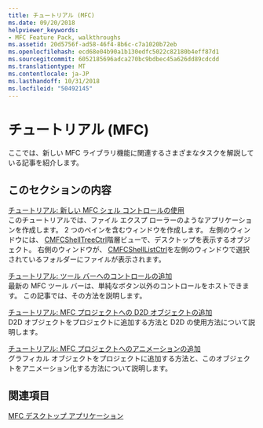 ```yaml
---
title: チュートリアル (MFC)
ms.date: 09/20/2018
helpviewer_keywords:
- MFC Feature Pack, walkthroughs
ms.assetid: 20d5756f-ad58-46f4-8b6c-c7a1020b72eb
ms.openlocfilehash: ecd68e04b90a1b130edfc5022c82180b4eff87d1
ms.sourcegitcommit: 6052185696adca270bc9bdbec45a626dd89cdcdd
ms.translationtype: MT
ms.contentlocale: ja-JP
ms.lasthandoff: 10/31/2018
ms.locfileid: "50492145"
---
```

# <a name="walkthroughs-mfc"></a>チュートリアル (MFC)

ここでは、新しい MFC ライブラリ機能に関連するさまざまなタスクを解説している記事を紹介します。

## <a name="in-this-section"></a>このセクションの内容

[チュートリアル: 新しい MFC シェル コントロールの使用](../mfc/walkthrough-using-the-new-mfc-shell-controls.md)<br/>
このチュートリアルでは、ファイル エクスプ ローラーのようなアプリケーションを作成します。 2 つのペインを含むウィンドウを作成します。 左側のウィンドウには、 [CMFCShellTreeCtrl](../mfc/reference/cmfcshelltreectrl-class.md)階層ビューで、デスクトップを表示するオブジェクト。 右側のウィンドウが、 [CMFCShellListCtrl](../mfc/reference/cmfcshelllistctrl-class.md)を左側のウィンドウで選択されているフォルダーにファイルが表示されます。

[チュートリアル: ツール バーへのコントロールの追加](../mfc/walkthrough-putting-controls-on-toolbars.md)<br/>
最新の MFC ツール バーは、単純なボタン以外のコントロールをホストできます。 この記事では、その方法を説明します。

[チュートリアル: MFC プロジェクトへの D2D オブジェクトの追加](../mfc/walkthrough-adding-a-d2d-object-to-an-mfc-project.md)<br/>
D2D オブジェクトをプロジェクトに追加する方法と D2D の使用方法について説明します。

[チュートリアル: MFC プロジェクトへのアニメーションの追加](../mfc/walkthrough-adding-animation-to-an-mfc-project.md)<br/>
グラフィカル オブジェクトをプロジェクトに追加する方法と、このオブジェクトをアニメーション化する方法について説明します。

## <a name="see-also"></a>関連項目

[MFC デスクトップ アプリケーション](../mfc/mfc-desktop-applications.md)
